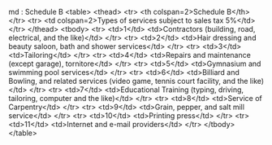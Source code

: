 md : Schedule B
&lt;table&gt;
    &lt;thead&gt;
        &lt;tr&gt;
            &lt;th colspan&#x3D;2&gt;Schedule B&lt;&#x2F;th&gt;
        &lt;&#x2F;tr&gt;
        &lt;tr&gt;
            &lt;td colspan&#x3D;2&gt;Types of services subject to sales tax 5%&lt;&#x2F;td&gt;
        &lt;&#x2F;tr&gt;
    &lt;&#x2F;thead&gt;
    &lt;tbody&gt;
        &lt;tr&gt;
            &lt;td&gt;1&lt;&#x2F;td&gt;
            &lt;td&gt;Contractors (building, road, electrical, and the like)&lt;&#x2F;td&gt;
        &lt;&#x2F;tr&gt;
        &lt;tr&gt;
            &lt;td&gt;2&lt;&#x2F;td&gt;
            &lt;td&gt;Hair dressing and beauty saloon, bath and shower services&lt;&#x2F;td&gt;
        &lt;&#x2F;tr&gt;
        &lt;tr&gt;
            &lt;td&gt;3&lt;&#x2F;td&gt;
            &lt;td&gt;Tailoring&lt;&#x2F;td&gt;
        &lt;&#x2F;tr&gt;
        &lt;tr&gt;
            &lt;td&gt;4&lt;&#x2F;td&gt;
            &lt;td&gt;Repairs and maintenance (except garage), tornitore&lt;&#x2F;td&gt;
        &lt;&#x2F;tr&gt;
        &lt;tr&gt;
            &lt;td&gt;5&lt;&#x2F;td&gt;
            &lt;td&gt;Gymnasium and swimming pool services&lt;&#x2F;td&gt;
        &lt;&#x2F;tr&gt;
        &lt;tr&gt;
            &lt;td&gt;6&lt;&#x2F;td&gt;
            &lt;td&gt;Billiard and Bowling, and related services (video game, tennis court facility, and the like)&lt;&#x2F;td&gt;
        &lt;&#x2F;tr&gt;
        &lt;tr&gt;
            &lt;td&gt;7&lt;&#x2F;td&gt;
            &lt;td&gt;Educational Training (typing, driving, tailoring, computer and the like)&lt;&#x2F;td&gt;
        &lt;&#x2F;tr&gt;
        &lt;tr&gt;
            &lt;td&gt;8&lt;&#x2F;td&gt;
            &lt;td&gt;Service of Carpentry&lt;&#x2F;td&gt;
        &lt;&#x2F;tr&gt;
        &lt;tr&gt;
            &lt;td&gt;9&lt;&#x2F;td&gt;
            &lt;td&gt;Grain, pepper, and salt mill service&lt;&#x2F;td&gt;
        &lt;&#x2F;tr&gt;
        &lt;tr&gt;
            &lt;td&gt;10&lt;&#x2F;td&gt;
            &lt;td&gt;Printing press&lt;&#x2F;td&gt;
        &lt;&#x2F;tr&gt;
        &lt;tr&gt;
            &lt;td&gt;11&lt;&#x2F;td&gt;
            &lt;td&gt;Internet and e-mail providers&lt;&#x2F;td&gt;
        &lt;&#x2F;tr&gt;
    &lt;&#x2F;tbody&gt;
&lt;&#x2F;table&gt;
<ul>
</ul>